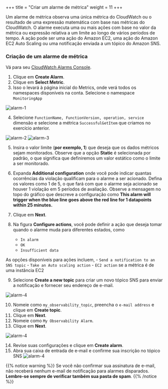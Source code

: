 +++
title = "Criar um alarme de métrica"
weight = 11
+++

Um alarme de métrica observa uma única métrica do CloudWatch ou o resultado de uma expressão matemática com base nas métricas do CloudWatch. O alarme executa uma ou mais ações com base no valor da métrica ou expressão relativa a um limite ao longo de vários períodos de tempo. A ação pode ser uma ação do Amazon EC2, uma ação do Amazon EC2 Auto Scaling ou uma notificação enviada a um tópico do Amazon SNS.

### Criação de um alarme de métrica

Vá para seu [CloudWatch Alarms Console](https://console.aws.amazon.com/cloudwatch/home?#alarmsV2:).

1. Clique em **Create Alarm**.
1. Clique em **Select Metric**.
1. Isso o levará à página inicial do Metrics, onde verá todos os namespaces disponíveis na conta. Selecione o namespace `MonitoringApp`

![alarm-1](/images/alarm_1.png?width=60pc)

4. Selecione `FunctionName, FunctionVersion, operation, service` dimensão e selecione a métrica `SuccessfulGetItem` que criamos no exercício anterior.

![alarm-2](/images/alarm_2.png?width=60pc)
![alarm-3](/images/alarm_3.png?width=60pc)

5. Insira o valor limite (**por exemplo, 1**) que deseja que os dados métricos sejam monitorados. Observe que a opção **Static** é selecionada por padrão, o que significa que definiremos um valor estático como o limite a ser monitorado.

6. Expanda **Additional configuration** onde você pode indicar quantas ocorrências da violação qualificam para o alarme a ser acionado. Defina os valores como 1 de 5, o que fará com que o alarme seja acionado se houver 1 violação em 5 períodos de avaliação. Observe a mensagem no topo do gráfico que descreve a configuração como **This alarm will trigger when the blue line goes above the red line for 1 datapoints within 25 minutes.**

7. Clique em **Next**.

8. Na figura **Configure actions**, você pode definir a ação que deseja tomar quando o alarme muda para diferentes estados, como

    - `In alarm`
    - `OK`
    - `Insufficient data`

As opções disponíveis para ações incluem, - `Send a notification to an SNS topic` - `Take an Auto scaling action` - `EC2 action` se a métrica é de uma instância EC2

9. Selecione **Create a new topic** para criar um novo tópico SNS para enviar a notificação e fornecer seu endereço de e-mail.

![alarm-4](/images/alarm_4.png?width=50pc)

10. Nomeie como `my_observability_topic`, preencha o `e-mail address` e clique em **Create topic**.
11. Clique em **Next**.
12. Nomeie como `My Observability Alarm`.
13. Clique em **Next**.

![alarm-4](/images/alarm_name.png?width=50pc)

14. Revise suas configurações e clique em **Create alarm**.
15. Abra sua caixa de entrada de e-mail e confirme sua inscrição no tópico SNS 
![alarm-4](/images/alarm_confirm.png?width=50pc)


{{% notice warning %}}
Se você não confirmar sua assinatura de e-mail, não receberá nenhum e-mail de notificação para alarmes disparados. **Lembre-se sempre de verificar também sua pasta de spam**.
{{% /notice %}}